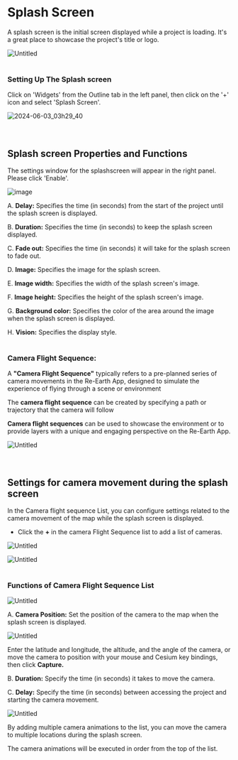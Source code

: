 # Splash Screen

A splash screen is the initial screen displayed while a project is loading. It's a great place to showcase the project's title or logo.

![Untitled](Splash%20Screen%205ef834bd4c4a4387910bdfcd1a89debe/Untitled%201.gif)
<br>
<br>
### Setting Up The Splash screen
Click on 'Widgets' from the Outline tab in the left panel, then click on the '+' icon and select 'Splash Screen'.

![2024-06-03_03h29_40](https://github.com/CS-eukarya/User-Manual-English-/assets/154571156/1814b744-33b0-4db6-8857-cee40fb68804)
<br>
<br>
<br>
## Splash screen Properties and Functions
The settings window for the splashscreen will appear in the right panel. Please click 'Enable'.

![image](https://github.com/CS-eukarya/User-Manual-English-/assets/154571156/70671501-5fd1-4a6f-a5b2-10a5498fc2f3)

A. **Delay:** Specifies the time (in seconds) from the start of the project until the splash screen is displayed.

B. **Duration:** Specifies the time (in seconds) to keep the splash screen displayed.

C. **Fade out:** Specifies the time (in seconds) it will take for the splash screen to fade out.

D. **Image:** Specifies the image for the splash screen.

E. **Image width:** Specifies the width of the splash screen's image.

F. **Image height:** Specifies the height of the splash screen's image.

G. **Background color:** Specifies the color of the area around the image when the splash screen is displayed.

H. **Vision:** Specifies the display style.
<br>
<br>

### Camera Flight Sequence:

A **"Camera Flight Sequence"** typically refers to a pre-planned series of camera movements in the Re-Earth App, designed to simulate the experience of flying through a scene or environment

The **camera flight sequence** can be created by specifying a path or trajectory that the camera will follow

**Camera flight sequences** can be used to showcase the environment or to provide layers with a unique and engaging perspective on the Re-Earth App.

![Untitled](Splash%20Screen%205ef834bd4c4a4387910bdfcd1a89debe/Untitled%202.png)
<br>
<br>
<br>

## Settings for camera movement during the splash screen[](https://deploy-preview-44--reearth-document.netlify.app/user-manual/widget/splash-screen#settings-for-camera-movement-during-the-splash-screen)

In the Camera flight sequence List, you can configure settings related to the camera movement of the map while the splash screen is displayed.

- Click the **+** in the camera Flight Sequence list to add a list of cameras.

![Untitled](Splash%20Screen%205ef834bd4c4a4387910bdfcd1a89debe/Untitled%203.png)

![Untitled](Splash%20Screen%205ef834bd4c4a4387910bdfcd1a89debe/Untitled%204.png)
<br>
<br>

### Functions of Camera Flight Sequence List

![Untitled](Splash%20Screen%205ef834bd4c4a4387910bdfcd1a89debe/Untitled%205.png)

A. **Camera Position:** Set the position of the camera to the map when the splash screen is displayed.

![Untitled](Splash%20Screen%205ef834bd4c4a4387910bdfcd1a89debe/Untitled%206.png)

Enter the latitude and longitude, the altitude, and the angle of the camera, or move the camera to position with your mouse and Cesium key bindings, then click **Capture.**


B. **Duration:** Specify the time (in seconds) it takes to move the camera.

C. **Delay:** Specify the time (in seconds) between accessing the project and starting the camera movement.

![Untitled](Splash%20Screen%205ef834bd4c4a4387910bdfcd1a89debe/Untitled%207.png)

By adding multiple camera animations to the list, you can move the camera to multiple locations during the splash screen.

The camera animations will be executed in order from the top of the list.
